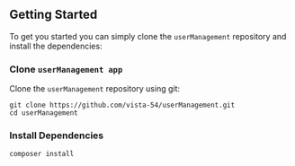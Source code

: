 ## Getting Started

To get you started you can simply clone the `userManagement` repository and install the dependencies:

### Clone `userManagement app`

Clone the `userManagement` repository using git:

```
git clone https://github.com/vista-54/userManagement.git
cd userManagement
```
### Install Dependencies


```
composer install
```
